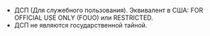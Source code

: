 - ДСП (Для служебного пользования). Эквивалент в США: FOR OFFICIAL USE ONLY (FOUO) или RESTRICTED.
- ДСП не являются государственной тайной.